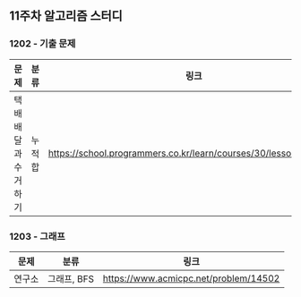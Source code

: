 ## 11주차 알고리즘 스터디  


### 1202 - 기출 문제

|문제|분류|링크|
|---|---|---|
|택배 배달과 수거하기|누적합|https://school.programmers.co.kr/learn/courses/30/lessons/150369|

### 1203 - 그래프

|문제|분류|링크|
|---|---|---|
|연구소|그래프, BFS|https://www.acmicpc.net/problem/14502|
